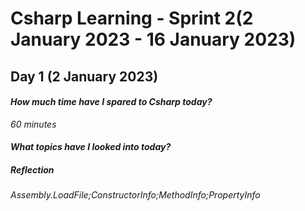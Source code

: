 # Csharp Learning - Sprint 2(2 January 2023 - 16 January 2023)
## Day 1 (2 January 2023)
#### _How much time have I spared to Csharp today?_
_60 minutes_
#### _What topics have I looked into today?_ 
##### Reflection
_Assembly.LoadFile;ConstructorInfo;MethodInfo;PropertyInfo_
